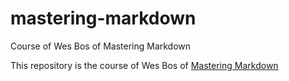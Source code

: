 # mastering-markdown
Course of Wes Bos of Mastering Markdown

This repository is the course of Wes Bos of [Mastering Markdown](https://masteringmarkdown.com/)

